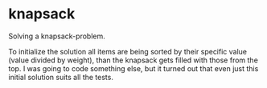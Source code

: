 # knapsack

Solving a knapsack-problem.

To initialize the solution all items are being sorted by their specific value (value divided by weight), than the knapsack gets filled with those from the top.
I was going to code something else, but it turned out that even just this initial solution suits all the tests.
